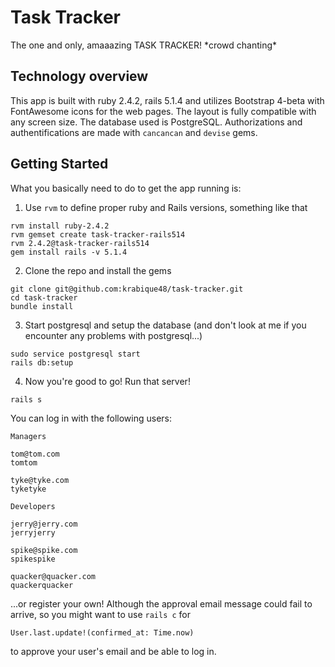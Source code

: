 # Task Tracker

The one and only, amaaazing TASK TRACKER! \*crowd chanting\*

## Technology overview

This app is built with ruby 2.4.2, rails 5.1.4 and utilizes Bootstrap 4-beta with FontAwesome icons for the web pages. The layout is fully compatible with any screen size. The database used is PostgreSQL. Authorizations and authentifications are made with `cancancan` and `devise` gems.

## Getting Started

What you basically need to do to get the app running is:

1. Use `rvm` to define proper ruby and Rails versions, something like that
```
rvm install ruby-2.4.2
rvm gemset create task-tracker-rails514
rvm 2.4.2@task-tracker-rails514
gem install rails -v 5.1.4
```
2. Clone the repo and install the gems
```
git clone git@github.com:krabique48/task-tracker.git
cd task-tracker
bundle install
```
3. Start postgresql and setup the database (and don't look at me if you encounter any problems with postgresql...)
```
sudo service postgresql start
rails db:setup
```
4. Now you're good to go! Run that server!
```
rails s
```

You can log in with the following users:

```
Managers

tom@tom.com
tomtom

tyke@tyke.com
tyketyke
```
```
Developers

jerry@jerry.com
jerryjerry

spike@spike.com
spikespike

quacker@quacker.com
quackerquacker
```
...or register your own! Although the approval email message could fail to arrive, so you might want to use `rails c` for
```
User.last.update!(confirmed_at: Time.now)
```
to approve your user's email and be able to log in.
